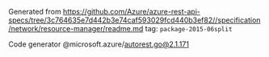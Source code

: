 Generated from https://github.com/Azure/azure-rest-api-specs/tree/3c764635e7d442b3e74caf593029fcd440b3ef82//specification/network/resource-manager/readme.md tag: `package-2015-06split`

Code generator @microsoft.azure/autorest.go@2.1.171


